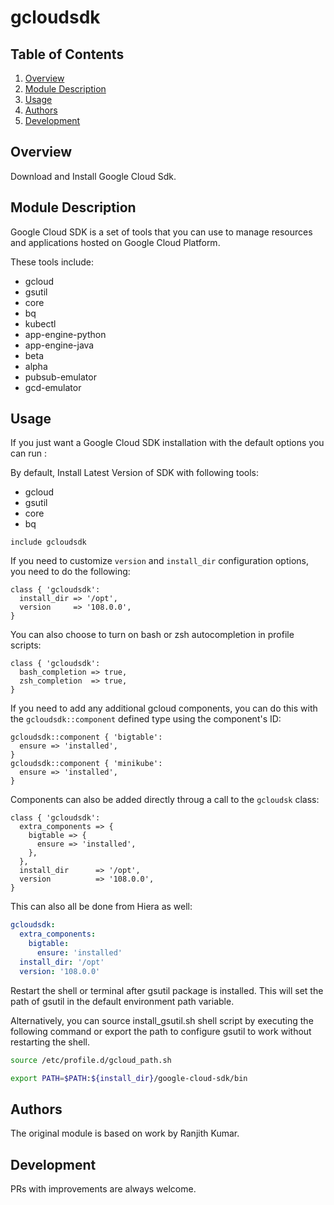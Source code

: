 # gcloudsdk

## Table of Contents

1. [Overview][overview]
2. [Module Description][module-description]
3. [Usage][usage]
4. [Authors][authors]
5. [Development][development]

## Overview

Download and Install Google Cloud Sdk.

## Module Description

Google Cloud SDK is a set of tools that you can use to manage resources and applications hosted on Google Cloud Platform.

These tools include:

- gcloud
- gsutil
- core
- bq
- kubectl
- app-engine-python
- app-engine-java
- beta
- alpha
- pubsub-emulator
- gcd-emulator

## Usage

If you just want a Google Cloud SDK installation with the default options you can run :

By default, Install Latest Version of SDK with following tools:

- gcloud
- gsutil
- core
- bq

```puppet
include gcloudsdk
```

If you need to customize `version` and `install_dir` configuration options, you need to do the following:

```puppet
class { 'gcloudsdk':
  install_dir => '/opt',
  version     => '108.0.0',
}
```

You can also choose to turn on bash or zsh autocompletion in profile scripts:

```puppet
class { 'gcloudsdk':
  bash_completion => true,
  zsh_completion  => true,
}
```

If you need to add any additional gcloud components, you can do this with the `gcloudsdk::component` defined type using the component's ID:

```puppet
gcloudsdk::component { 'bigtable':
  ensure => 'installed',
}
gcloudsdk::component { 'minikube':
  ensure => 'installed',
}
```

Components can also be added directly throug a call to the `gcloudsk` class:

```puppet
class { 'gcloudsdk':
  extra_components => {
    bigtable => {
      ensure => 'installed',
    },
  },
  install_dir      => '/opt',
  version          => '108.0.0',
}
```

This can also all be done from Hiera as well:

```yaml
gcloudsdk:
  extra_components:
    bigtable:
      ensure: 'installed'
  install_dir: '/opt'
  version: '108.0.0'
```

Restart the shell or terminal after gsutil package is installed. This will set the path of gsutil in the default environment path variable.

Alternatively, you can source install_gsutil.sh shell script by executing the following command or export the path to configure gsutil to work without restarting the shell.

```sh
source /etc/profile.d/gcloud_path.sh
```

```sh
export PATH=$PATH:${install_dir}/google-cloud-sdk/bin
```

## Authors

The original module is based on work by Ranjith Kumar.

## Development

PRs with improvements are always welcome.

[overview]: https://github.com/broadinstitute/puppet-gcloudsdk#overview
[module-description]: https://github.com/broadinstitute/puppet-gcloudsdk#module-description
[usage]: https://github.com/broadinstitute/puppet-gcloudsdk#usage
[authors]: https://github.com/broadinstitute/puppet-gcloudsdk#authors
[development]: https://github.com/broadinstitute/puppet-gcloudsdk#development
